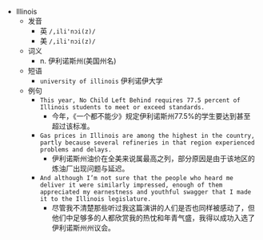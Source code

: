 - Illinois
  - 发音
    - 英 `/,ili'nɔi(z)/`
    - 美 `/,ili'nɔi(z)/`
  - 词义
    - n. 伊利诺斯州(美国州名)
  - 短语
    - `university of illinois` 伊利诺伊大学 
  - 例句
    - `This year, No Child Left Behind requires 77.5 percent of Illinois students to meet or exceed standards.`
      - 今年，《一个都不能少》规定伊利诺斯州77.5%的学生要达到甚至超过该标准。
    - `Gas prices in Illinois are among the highest in the country, partly because several refineries in that region experienced problems and delays.`
      - 伊利诺斯州油价在全美来说属最高之列，部分原因是由于该地区的炼油厂出现问题与延迟。
    - `And although I’m not sure that the people who heard me deliver it were similarly impressed, enough of them appreciated my earnestness and youthful swagger that I made it to the Illinois legislature.`
      - 尽管我不清楚那些听过我这篇演讲的人们是否也同样被感动了，但他们中足够多的人都欣赏我的热忱和年青气盛，我得以成功入选了伊利诺斯州州议会。

